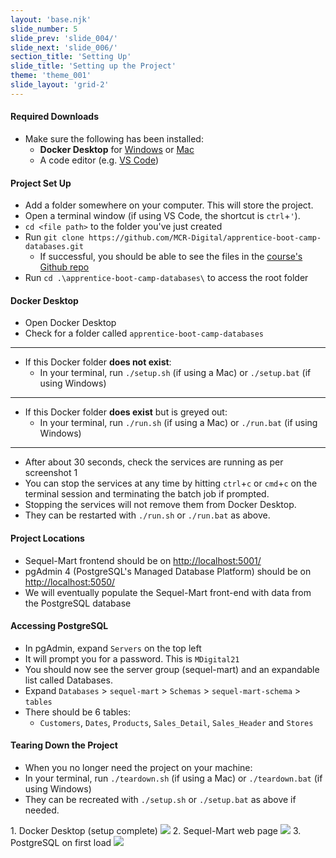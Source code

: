```yaml
---
layout: 'base.njk'
slide_number: 5
slide_prev: 'slide_004/'
slide_next: 'slide_006/'
section_title: 'Setting Up'
slide_title: 'Setting up the Project'
theme: 'theme_001'
slide_layout: 'grid-2'
---
```


<section class="slide__text">

#### Required Downloads
- Make sure the following has been installed:
    - **Docker Desktop** for [Windows](https://docs.docker.com/desktop/windows/install/) or [Mac](https://docs.docker.com/desktop/mac/install/)
    - A code editor (e.g. [VS Code](https://code.visualstudio.com/download))

#### Project Set Up
- Add a folder somewhere on your computer.  This will store the project.
- Open a terminal window (if using VS Code, the shortcut is `ctrl`+`'`).
- `cd <file path>` to the folder you've just created
- Run `git clone https://github.com/MCR-Digital/apprentice-boot-camp-databases.git`
    - If successful, you should be able to see the files in the [course's Github repo](https://github.com/MCR-Digital/apprentice-boot-camp-databases)
- Run `cd .\apprentice-boot-camp-databases\` to access the root folder

#### Docker Desktop
- Open Docker Desktop
- Check for a folder called `apprentice-boot-camp-databases`

<hr />

- If this Docker folder **does not exist**:
    - In your terminal, run `./setup.sh` (if using a Mac) or `./setup.bat` (if using Windows)

<hr />

- If this Docker folder **does exist** but is greyed out:
    - In your terminal, run `./run.sh` (if using a Mac) or `./run.bat` (if using Windows)

<hr />

- After about 30 seconds, check the services are running as per screenshot 1
- You can stop the services at any time by hitting `ctrl`+`c` or `cmd`+`c` on the terminal session and terminating the batch job if prompted.
- Stopping the services will not remove them from Docker Desktop.
- They can be restarted with `./run.sh` or `./run.bat` as above.

#### Project Locations
- Sequel-Mart frontend should be on [http://localhost:5001/](http://localhost:5001/)
- pgAdmin 4 (PostgreSQL's Managed Database Platform) should be on [http://localhost:5050/](http://localhost:5050/)
- We will eventually populate the Sequel-Mart front-end with data from the PostgreSQL database

#### Accessing PostgreSQL
- In pgAdmin, expand `Servers` on the top left
- It will prompt you for a password.  This is `MDigital21`
- You should now see the server group (sequel-mart) and an expandable list called Databases.
- Expand `Databases` > `sequel-mart` > `Schemas` > `sequel-mart-schema` > `tables`
- There should be 6 tables:
    - `Customers`, `Dates`, `Products`, `Sales_Detail`, `Sales_Header` and `Stores`


#### Tearing Down the Project
- <span>When you no longer need the project on your machine:</span>
- <span>In your terminal, run `./teardown.sh` (if using a Mac) or `./teardown.bat` (if using Windows)</span>
- <span>They can be recreated with `./setup.sh` or `./setup.bat` as above if needed.</span>
</section>

<section class="slide__images">
    <caption>1. Docker Desktop (setup complete)</caption>
    <img src="{{ '../../images/001_Docker_Setup.png' | url }}" />
    <caption>2. Sequel-Mart web page</caption>
    <img src="{{ '../../images/001_SequelMart_Setup.png' | url }}" />
    <caption>3. PostgreSQL on first load</caption>
    <img src="{{ '../../images/001_PostgreSQL_Setup.png' | url }}" />
</section>
